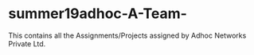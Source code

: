 # summer19adhoc-A-Team-
This contains all the Assignments/Projects  assigned by Adhoc Networks Private Ltd.
